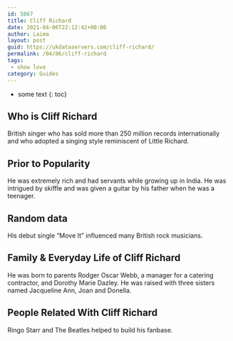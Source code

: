 ```yaml
---
id: 5867
title: Cliff Richard
date: 2021-04-06T22:12:42+00:00
author: Laima
layout: post
guid: https://ukdataservers.com/cliff-richard/
permalink: /04/06/cliff-richard
tags:
 - show love
category: Guides
---
```


* some text
{: toc}


## Who is Cliff Richard
                  
                  
                  
British singer who has sold more than 250 million records internationally and who adopted a singing style reminiscent of Little Richard.
                  
              
            
              
            
                
                
                
## Prior to Popularity
                  
                  
                  
He was extremely rich and had servants while growing up in India. He was intrigued by skiffle and was given a guitar by his father when he was a teenager.
                  
              
            
              
            
                
                
                
## Random data
                  
                  
                  
His debut single &#8220;Move It&#8221; influenced many British rock musicians.
                  
              
            
              
            
                
                
                
## Family & Everyday Life of Cliff Richard
                  
                  
                  
He was born to parents Rodger Oscar Webb, a manager for a catering contractor, and Dorothy Marie Dazley. He was raised with three sisters named Jacqueline Ann, Joan and Donella.
                  
              
            
              
            
                
                
                
## People Related With Cliff Richard
                  
                  
                  
Ringo Starr and The Beatles helped to build his fanbase.
                  
              
            
              
            
                
              
            
              
              
            
            
              
            
          
          
          